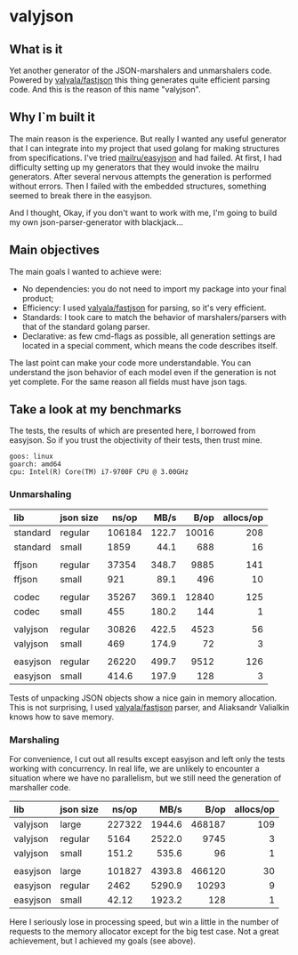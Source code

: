 # valyjson

## What is it

Yet another generator of the JSON-marshalers and unmarshalers code.
Powered by [valyala/fastjson](https://github.com/valyala/fastjson) this thing generates quite efficient parsing code.
And this is the reason of this name "valyjson".

## Why I`m built it

The main reason is the experience.
But really I wanted any useful generator that I can integrate into my project that used golang for making structures from specifications.
I've tried [mailru/easyjson](https://github.com/mailru/easyjson) and had failed.
At first, I had difficulty setting up my generators that they would invoke the mailru generators.
After several nervous attempts the generation is performed without errors.
Then I failed with the embedded structures, something seemed to break there in the easyjson.

And I thought, Okay, if you don't want to work with me, I'm going to build my own json-parser-generator with blackjack...

## Main objectives

The main goals I wanted to achieve were:

 - No dependencies: you do not need to import my package into your final product;
 - Efficiency: I used [valyala/fastjson](https://github.com/valyala/fastjson) for parsing, so it's very efficient.
 - Standards: I took care to match the behavior of marshalers/parsers with that of the standard golang parser.
 - Declarative: as few cmd-flags as possible, all generation settings are located in a special comment, which means the code describes itself.

The last point can make your code more understandable.
You can understand the json behavior of each model even if the generation is not yet complete.
For the same reason all fields must have json tags.

## Take a look at my benchmarks

The tests, the results of which are presented here, I borrowed from easyjson.
So if you trust the objectivity of their tests, then trust mine.

```
goos: linux
goarch: amd64
cpu: Intel(R) Core(TM) i7-9700F CPU @ 3.00GHz
```

### Unmarshaling

| lib      | json size | ns/op  |  MB/s |  B/op | allocs/op |
|:---------|:----------|--------|------:|------:|----------:|
| standard | regular   | 106184 | 122.7 | 10016 |       208 |
| standard | small     | 1859   |  44.1 |   688 |        16 |
|          |           |        |       |       |           |
| ffjson   | regular   | 37354  | 348.7 |  9885 |       141 |
| ffjson   | small     | 921    |  89.1 |   496 |        10 |
|          |           |        |       |       |           |
| codec    | regular   | 35267  | 369.1 | 12840 |       125 |
| codec    | small     | 455    | 180.2 |   144 |         1 |
|          |           |        |       |       |           |
| valyjson | regular   | 30826  | 422.5 |  4523 |        56 |
| valyjson | small     | 469    | 174.9 |    72 |         3 |
|          |           |        |       |       |           |
| easyjson | regular   | 26220  | 499.7 |  9512 |       126 |
| easyjson | small     | 414.6  | 197.9 |   128 |         3 |

Tests of unpacking JSON objects show a nice gain in memory allocation.
This is not surprising, I used [valyala/fastjson](https://github.com/valyala/fastjson) parser,
and Aliaksandr Valialkin knows how to save memory.

### Marshaling

For convenience, I cut out all results except easyjson and left only the tests working with concurrency.
In real life, we are unlikely to encounter a situation where we have no parallelism,
but we still need the generation of marshaller code.

| lib      | json size | ns/op  |   MB/s |   B/op | allocs/op |
|:---------|:----------|--------|-------:|-------:|----------:|
| valyjson | large     | 227322 | 1944.6 | 468187 |       109 |
| valyjson | regular   | 5164   | 2522.0 |   9745 |         3 |
| valyjson | small     | 151.2  |  535.6 |     96 |         1 |
|          |           |        |        |        |           |
| easyjson | large     | 101827 | 4393.8 | 466120 |        30 |
| easyjson | regular   | 2462   | 5290.9 |  10293 |         9 |
| easyjson | small     | 42.12  | 1923.2 |    128 |         1 |

Here I seriously lose in processing speed, but win a little in the number of requests to the memory allocator except for the big test case.
Not a great achievement, but I achieved my goals (see above).